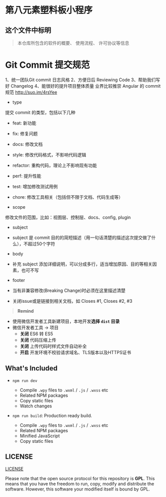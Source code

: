 # 第八元素塑料板小程序

## 这个文件中标明
> 本仓库所包含的软件的概要、
> 使用流程、
> 许可协议等信息

# Git Commit 提交规范
1、统一团队Git commit 日志风格
2、方便日后 Reviewing Code
3、帮助我们写好 Changelog
4、能很好的提升项目整体质量
业界比较推崇 Angular 的 commit 规范 http://suo.im/4rsYee
* type

提交 commit 的类型，包括以下几种

- feat: 新功能

- fix: 修复问题

- docs: 修改文档

- style: 修改代码格式，不影响代码逻辑

- refactor: 重构代码，理论上不影响现有功能

- perf: 提升性能

- test: 增加修改测试用例

- chore: 修改工具相关（包括但不限于文档、代码生成等）

* scope

修改文件的范围，比如：视图层、控制层、docs、config, plugin

* subject

- subject 是 commit 目的的简短描述（用一句话清楚的描述这次提交做了什么），不超过50个字符

* body

- 补充 subject 添加详细说明，可以分成多行，适当增加原因、目的等相关因素，也可不写

* footer

- 当有非兼容修改(Breaking Change)时必须在这里描述清楚

- 关闭issue或是链接到相关文档，如 Closes #1, Closes #2, #3

> **Remind**
- 使用微信开发者工具新建项目，本地开发**选择 `dist` 目录**
- 微信开发者工具 -> 项目
  - **关闭** ES6 转 ES5
  - **关闭** 代码压缩上传
  - **关闭** 上传代码时样式文件自动补全
  - **开启** 开发环境不校验请求域名、TLS版本以及HTTPS证书

## What's Included

- `npm run dev`
  - Compile `.wpy` files to `.wxml` / `.js` / `.wxss` etc
  - Related NPM packages
  - Copy static files
  - Watch changes

- `npm run build`: Production ready build.
  - Compile `.wpy` files to `.wxml` / `.js` / `.wxss` etc
  - Related NPM packages
  - Minified JavaScript
  - Copy static files

## LICENSE

[LICENSE](https://github.com/Thunf/wepy-demo-bookmall/blob/master/LICENSE)

Please note that the open source protocol for this repository is **GPL**. This means that you have the freedom to run, copy, modify and distribute the software. However, this software your modified itself is bound by GPL.